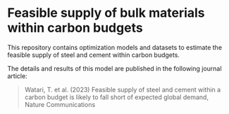 # Feasible supply of bulk materials within carbon budgets

This repository contains optimization models and datasets to estimate the feasible supply of steel and cement within carbon budgets.

The details and results of this model are published in the following journal article:

>Watari, T. et al. (2023) Feasible supply of steel and cement within a carbon budget is likely to fall short of expected global demand, Nature Communications
